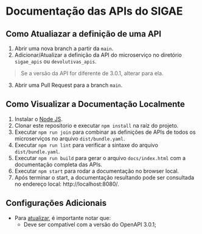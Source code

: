 # Documentação das APIs do SIGAE

## Como Atualiazar a definição de uma API
1. Abrir uma nova branch a partir da `main`.
2. Adicionar/Atualizar a definição da API do microserviço no diretório `sigae_apis` ou `devolutivas_apis`.
> Se a versão da API for diferente de 3.0.1, alterar para ela.
3. Abrir uma Pull Request para a branch `main`.

## Como Visualizar a Documentação Localmente
1. Instalar o [Node JS](https://nodejs.org/).
2. Clonar este repositorio e executar `npm install` na raíz do projeto.
3. Executar `npm run join` para combinar as definições de APIs de todos os microserviços no arquivo `dist/bundle.yaml`.
4. Executar `npm run lint` para verificar a sintaxe do arquivo `dist/bundle.yaml`.
5. Executar `npm run build` para gerar o arquivo `docs/index.html` com a documentação completa das APIs.
6. Executar `npm start` para rodar a documentação no browser local.
7. Após terminar o start, a documentação resultando pode ser consultada no endereço local: http://localhost:8080/.

## Configurações Adicionais
* Para [atualizar](#como-atualiazar-a-definição-de-uma-api), é importante notar que:
    - Deve ser compatível com a versão do OpenAPI 3.0.1;




 
